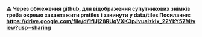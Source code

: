 **⚠️ Через обмеження github, для відображення супутникових знімків треба окремо завантажити pmtiles і закинути у data/tiles
Посилання: https://drive.google.com/file/d/1fIJj28RUqVXK3pJvualzklx_22YbY57M/view?usp=sharing**
